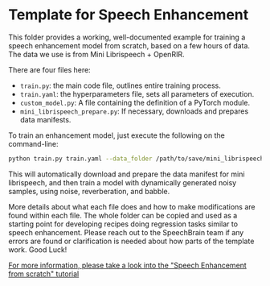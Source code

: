 # Template for Speech Enhancement

This folder provides a working, well-documented example for training
a speech enhancement model from scratch, based on a few hours of
data. The data we use is from Mini Librispeech + OpenRIR.

There are four files here:

* `train.py`: the main code file, outlines entire training process.
* `train.yaml`: the hyperparameters file, sets all parameters of execution.
* `custom_model.py`: A file containing the definition of a PyTorch module.
* `mini_librispeech_prepare.py`: If necessary, downloads and prepares data
    manifests.

To train an enhancement model, just execute the following on the command-line:

```bash
python train.py train.yaml --data_folder /path/to/save/mini_librispeech
```

This will automatically download and prepare the data manifest for mini
librispeech, and then train a model with dynamically generated noisy
samples, using noise, reverberation, and babble.

More details about what each file does and how to make modifications
are found within each file. The whole folder can be copied and used
as a starting point for developing recipes doing regression tasks
similar to speech enhancement. Please reach out to the SpeechBrain
team if any errors are found or clarification is needed about how
parts of the template work. Good Luck!

[For more information, please take a look into the "Speech Enhancement from scratch" tutorial](https://speechbrain.readthedocs.io/en/latest/tutorials/tasks/speech-enhancement-from-scratch.html)
